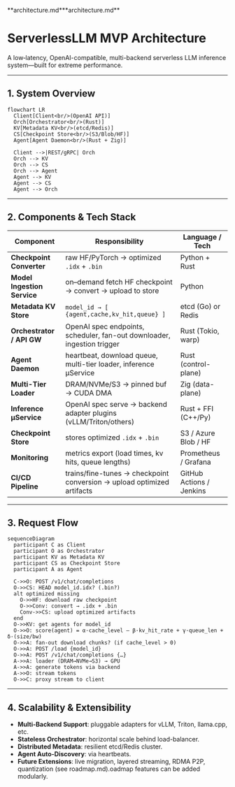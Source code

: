 **architecture.md\***architecture.md\*\*

# ServerlessLLM MVP Architecture

A low‐latency, OpenAI-compatible, multi-backend serverless LLM inference system—built for extreme performance.

---

## 1. System Overview

```mermaid
flowchart LR
  Client[Client<br/>(OpenAI API)]
  Orch[Orchestrator<br/>(Rust)]
  KV[Metadata KV<br/>(etcd/Redis)]
  CS[Checkpoint Store<br/>(S3/Blob/HF)]
  Agent[Agent Daemon<br/>(Rust + Zig)]

  Client -->|REST/gRPC| Orch
  Orch --> KV
  Orch --> CS
  Orch --> Agent
  Agent --> KV
  Agent --> CS
  Agent --> Orch
```

---

## 2. Components & Tech Stack

| Component                   | Responsibility                                                          | Language / Tech          |
| --------------------------- | ----------------------------------------------------------------------- | ------------------------ |
| **Checkpoint Converter**    | raw HF/PyTorch → optimized `.idx` + `.bin`                              | Python + Rust            |
| **Model Ingestion Service** | on–demand fetch HF checkpoint → convert → upload to store               | Python                   |
| **Metadata KV Store**       | `model_id → [ {agent,cache,kv_hit,queue} ]`                             | etcd (Go) or Redis       |
| **Orchestrator / API GW**   | OpenAI spec endpoints, scheduler, fan-out downloader, ingestion trigger | Rust (Tokio, warp)       |
| **Agent Daemon**            | heartbeat, download queue, multi-tier loader, inference μService        | Rust (control-plane)     |
| **Multi-Tier Loader**       | DRAM/NVMe/S3 → pinned buf → CUDA DMA                                    | Zig (data-plane)         |
| **Inference μService**      | OpenAI spec serve → backend adapter plugins (vLLM/Triton/others)        | Rust + FFI (C++/Py)      |
| **Checkpoint Store**        | stores optimized `.idx` + `.bin`                                        | S3 / Azure Blob / HF     |
| **Monitoring**              | metrics export (load times, kv hits, queue lengths)                     | Prometheus / Grafana     |
| **CI/CD Pipeline**          | trains/fine-tunes → checkpoint conversion → upload optimized artifacts  | GitHub Actions / Jenkins |

---

## 3. Request Flow

```mermaid
sequenceDiagram
  participant C as Client
  participant O as Orchestrator
  participant KV as Metadata KV
  participant CS as Checkpoint Store
  participant A as Agent

  C->>O: POST /v1/chat/completions
  O->>CS: HEAD model_id.idx? (.bin?)
  alt optimized missing
    O->>HF: download raw checkpoint
    O->>Conv: convert → .idx + .bin
    Conv->>CS: upload optimized artifacts
  end
  O->>KV: get agents for model_id
  O->>O: score(agent) = α·cache_level – β·kv_hit_rate + γ·queue_len + δ·(size/bw)
  O->>A: fan-out download chunks? (if cache_level > 0)
  O->>A: POST /load {model_id}
  O->>A: POST /v1/chat/completions {…}
  A->>A: loader (DRAM→NVMe→S3) → GPU
  A->>A: generate tokens via backend
  A->>O: stream tokens
  O->>C: proxy stream to client
```

---

## 4. Scalability & Extensibility

- **Multi-Backend Support**: pluggable adapters for vLLM, Triton, llama.cpp, etc.
- **Stateless Orchestrator**: horizontal scale behind load-balancer.
- **Distributed Metadata**: resilient etcd/Redis cluster.
- **Agent Auto-Discovery**: via heartbeats.
- **Future Extensions**: live migration, layered streaming, RDMA P2P, quantization (see roadmap.md).oadmap features can be added modularly.
